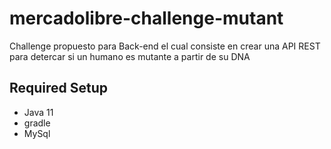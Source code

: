 # mercadolibre-challenge-mutant

Challenge propuesto para Back-end el cual consiste en crear una API REST para detercar si un humano es mutante a partir de su DNA

## Required Setup
* Java 11
* gradle
* MySql


